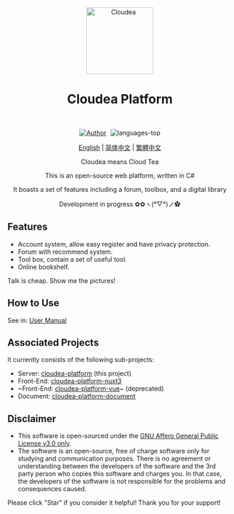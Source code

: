 <div align="center">

 <img src="/logo.svg" alt="Cloudea" width="150" height="150" style="margin:auto">
 
# Cloudea Platform

<br/>
<p align="center">
  <a href="https://github.com/CloudeaSoft" target="_blank" style="display:inline-block">
    <img src="https://img.shields.io/badge/Author-Cloudea-orange" alt="Author" />
  </a>
  <a style="display:inline-block;margin-left:5px;">
    <img src="https://img.shields.io/github/languages/top/CloudeaSoft/cloudea-platform?color=green" alt="languages-top" />
  </a>
</p>

[English](/docs/) | [简体中文](/zh-cn/docs/) | [繁體中文](/zh-tw/docs/)

Cloudea means Cloud Tea

This is an open-source web platform, written in C#

It boasts a set of features including a forum, toolbox, and a digital library

Development in progress ✿✿ヽ(°▽°)ノ✿

</div>

## Features
 - Account system, allow easy register and have privacy protection.
 - Forum with recommend system.
 - Tool box, contain a set of useful tool.
 - Online bookshelf.

Talk is cheap. Show me the pictures!
<img/>
<img/>

## How to Use
See in: [User Manual](/docs/guide/getting-started)

## Associated Projects

It currently consists of the following sub-projects:

- Server: [cloudea-platform](https://github.com/CloudeaSoft/cloudea-platform) (this project)
- Front-End: [cloudea-platform-nuxt3](https://github.com/CloudeaSoft/cloudea-platform-nuxt3)
- ~Front-End: [cloudea-platform-vue](https://github.com/CloudeaSoft/cloudea-platform-vue)~ (deprecated)
- Document: [cloudea-platform-document](https://github.com/CloudeaSoft/cloudea-platform-document)

## Disclaimer
- This software is open-sourced under the [GNU Affero General Public License v3.0 only](https://spdx.org/licenses/AGPL-3.0-only.html).
- The software is an open-source, free of charge software only for studying and communication purposes. There is no agreement or understanding between the developers of the software and the 3rd party person who copies this software and charges you. In that case, the developers of the software is not responsible for the problems and consequences caused.

Please click "Star" if you consider it helpful! Thank you for your support!